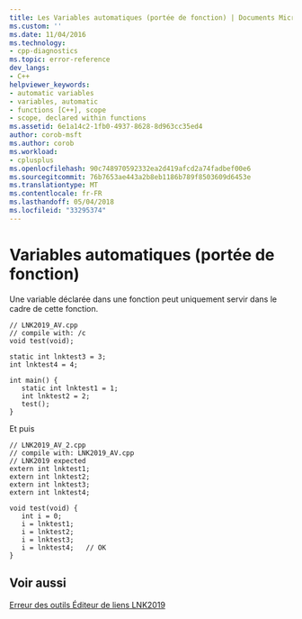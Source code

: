 ```yaml
---
title: Les Variables automatiques (portée de fonction) | Documents Microsoft
ms.custom: ''
ms.date: 11/04/2016
ms.technology:
- cpp-diagnostics
ms.topic: error-reference
dev_langs:
- C++
helpviewer_keywords:
- automatic variables
- variables, automatic
- functions [C++], scope
- scope, declared within functions
ms.assetid: 6e1a14c2-1fb0-4937-8628-8d963cc35ed4
author: corob-msft
ms.author: corob
ms.workload:
- cplusplus
ms.openlocfilehash: 90c748970592332ea2d419afcd2a74fadbef00e6
ms.sourcegitcommit: 76b7653ae443a2b8eb1186b789f8503609d6453e
ms.translationtype: MT
ms.contentlocale: fr-FR
ms.lasthandoff: 05/04/2018
ms.locfileid: "33295374"
---
```

# <a name="automatic-function-scope-variables"></a>Variables automatiques (portée de fonction)
Une variable déclarée dans une fonction peut uniquement servir dans le cadre de cette fonction.  
  
```  
// LNK2019_AV.cpp  
// compile with: /c  
void test(void);  
  
static int lnktest3 = 3;  
int lnktest4 = 4;  
  
int main() {  
   static int lnktest1 = 1;  
   int lnktest2 = 2;  
   test();  
}  
```  
  
 Et puis  
  
```  
// LNK2019_AV_2.cpp  
// compile with: LNK2019_AV.cpp  
// LNK2019 expected  
extern int lnktest1;  
extern int lnktest2;  
extern int lnktest3;  
extern int lnktest4;  
  
void test(void) {  
   int i = 0;  
   i = lnktest1;  
   i = lnktest2;  
   i = lnktest3;  
   i = lnktest4;   // OK  
}  
```  
  
## <a name="see-also"></a>Voir aussi  
 [Erreur des outils Éditeur de liens LNK2019](../../error-messages/tool-errors/linker-tools-error-lnk2019.md)
